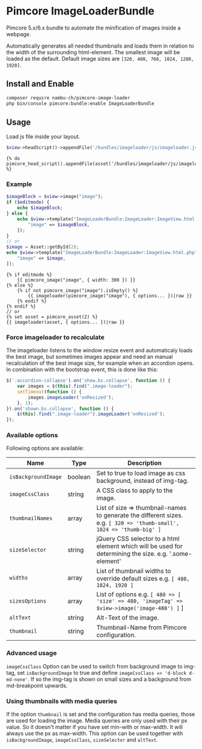 # Pimcore ImageLoaderBundle

Pimcore 5.x/6.x bundle to automate the minification of images inside a webpage.

Automatically generates all needed thumbnails and loads them in relation to the width of the surrounding html-element. The smallest image will be loaded as the default. Default image sizes are ```[320, 480, 768, 1024, 1280, 1920]```.

## Install and Enable

```bash
composer require nambu-ch/pimcore-image-loader
php bin/console pimcore:bundle:enable ImageLoaderBundle
```

## Usage

Load js file inside your layout.

```php
$view->headScript()->appendFile('/bundles/imageloader/js/imageloader.js');
```

```twig
{% do pimcore_head_script().appendFile(asset('/bundles/imageloader/js/imageloader.js')) %}
```

### Example

```php
$imageBlock = $view->image("image");
if ($editmode) {
    echo $imageBlock;
} else {
    echo $view->template("ImageLoaderBundle:ImageLoader:ImageView.html.php", [
        "image" => $imageBlock,
    ]);
}
// or
$image = Asset::getById(2);
echo $view->template("ImageLoaderBundle:ImageLoader:ImageView.html.php", [
    "image" => $image,
]);
```

```twig
{% if editmode %}
    {{ pimcore_image("image", { width: 300 }) }}
{% else %}
    {% if not pimcore_image("image").isEmpty() %}
        {{ imageloader(pimcore_image("image"), { options... })|raw }}
    {% endif %}
{% endif %}
// or
{% set asset = pimcore_asset(2) %}
{{ imageloader(asset, { options... })|raw }}
```

### Force imageloader to recalculate

The imageloader listens to the window resize event and automaticaly loads the best image, but sometimes images appear and need an manual recalculation of the best image size, for example when an accordion opens. In combination with the bootstrap event, this is done like this:

```js
$('.accordion-collapse').on('show.bs.collapse', function () {
    var images = $(this).find(".image-loader");
    setTimeout(function () {
        images.imageLoader('onResized');
    }, 1);
}).on('shown.bs.collapse', function () {
    $(this).find(".image-loader").imageLoader('onResized');
});
```

### Available options

Following options are available:

| Name                | Type    | Description                                                                                                                |
|---------------------|---------|----------------------------------------------------------------------------------------------------------------------------|
| `isBackgroundImage` | boolean | Set to true to load image as css background, instead of img-tag.                                                           |
| `imageCssClass`     | string  | A CSS class to apply to the image.                                                                                         |
| `thumbnailNames`    | array   | List of size => thumbnail-names to generate the different sizes. e.g. ```[ 320 => 'thumb-small', 1024 => 'thumb-big' ]```  |
| `sizeSelector`      | string  | jQuery CSS selector to a html element which will be used for determining the size. e.g. '.some-element'                    |
| `widths`            | array   | List of thumbnail widths to override default sizes e.g. ```[ 480, 1024, 1920 ]```                                          |
| `sizesOptions`      | array   | List of options e.g. ```[ 480 => [ 'size' => 480, 'imageTag' => $view->image('image-480') ]``` ]                           |
| `altText`           | string  | Alt-Text of the image.                                                                                                     |
| `thumbnail`         | string  | Thumbnail-Name from Pimcore configuration.                                                                                 |

### Advanced usage

```imageCssClass``` Option can be used to switch from background image to img-tag, set ```isBackgroundImage``` to true and define
```imageCssClass => 'd-block d-md-none'```. If so the img-tag is shown on small sizes and a background from md-breakpoint upwards.

### Using thumbnails with media queries

If the option `thumbnail` is set and the configuration has media queries, those are used for loading the image. Media queries are only used with their px value. So it doesn't matter if you have set min-with or max-width. It will always use the px as max-width. This option can be used together with `isBackgroundImage`, `imageCssClass`, `sizeSelector` and `altText`.

